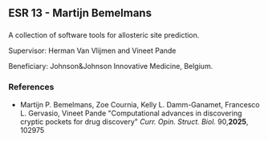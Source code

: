 ## ESR 13 - Martijn Bemelmans
### 
A collection of software tools for allosteric site prediction.

Supervisor: Herman Van Vlijmen and Vineet Pande

Beneficiary: Johnson&Johnson Innovative Medicine, Belgium.  

### References
- Martijn P. Bemelmans, Zoe Cournia, Kelly L. Damm-Ganamet, Francesco L. Gervasio, Vineet Pande  "Computational advances in discovering cryptic pockets for drug discovery" <I>Curr. Opin. Struct. Biol.</I> 90,<B>2025</B>, 102975
